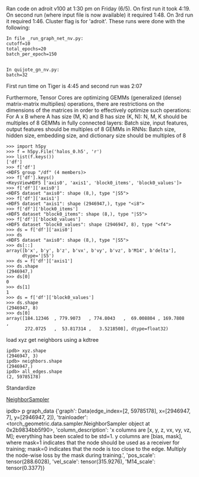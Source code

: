 Ran code on adroit v100 at 1:30 pm on Friday (6/5). On first run it took 4:19. On second run (where input file is now available)
it required 1:48. On 3rd run it required 1:46. Cluster flag is for 'adroit'. These runs were done with the following:

```
In file _run_graph_net_nv.py:
cutoff=10
total_epochs=20
batch_per_epoch=150


In quijote_gn_nv.py:
batch=32
```

First run time on Tiger is 4:45 and second run was 2:07

Furthermore, Tensor Cores are optimizing GEMMs (generalized (dense) matrix-matrix multiplies) operations, there are restrictions on the dimensions of the matrices in order to effectively optimize such operations:
For A x B where A has size (M, K) and B has size (K, N):
N, M, K should be multiples of 8
GEMMs in fully connected layers:
Batch size, input features, output features should be multiples of 8
GEMMs in RNNs:
Batch size, hidden size, embedding size, and dictionary size should be multiples of 8

```
>>> import h5py
>>> f = h5py.File('halos_0.h5', 'r')
>>> list(f.keys())
['df']
>>> f['df']
<HDF5 group "/df" (4 members)>
>>> f['df'].keys()
<KeysViewHDF5 ['axis0', 'axis1', 'block0_items', 'block0_values']>
>>> f['df']['axis0']
<HDF5 dataset "axis0": shape (8,), type "|S5">
>>> f['df']['axis1']
<HDF5 dataset "axis1": shape (2946947,), type "<i8">
>>> f['df']['block0_items']
<HDF5 dataset "block0_items": shape (8,), type "|S5">
>>> f['df']['block0_values']
<HDF5 dataset "block0_values": shape (2946947, 8), type "<f4">
>>> ds = f['df']['axis0']
>>> ds
<HDF5 dataset "axis0": shape (8,), type "|S5">
>>> ds[::]
array([b'x', b'y', b'z', b'vx', b'vy', b'vz', b'M14', b'delta'],
      dtype='|S5')
>>> ds = f['df']['axis1']
>>> ds.shape
(2946947,)
>>> ds[0]
0
>>> ds[1]
1
>>> ds = f['df']['block0_values']
>>> ds.shape
(2946947, 8)
>>> ds[0]
array([184.12346  , 779.9073   , 774.8043   ,  69.008804 , 169.7808   ,
       272.0725   ,  53.817314 ,   3.5218508], dtype=float32)
```

load xyz
get neighbors using a kdtree

```
ipdb> xyz.shape                                                                                                               
(2946947, 3)
ipdb> neighbors.shape
(2946947,)
ipdb> all_edges.shape
(2, 59785178)
```

Standardize

[NeighborSampler](https://pytorch-geometric.readthedocs.io/en/latest/modules/data.html?highlight=neighbor#torch_geometric.data.NeighborSampler)

ipdb> p graph_data
{'graph': Data(edge_index=[2, 59785178], x=[2946947, 7], y=[2946947, 2]), 'trainloader': <torch_geometric.data.sampler.NeighborSampler object at 0x2b9834bb5f90>, 'column_description': 'x columns are [x, y, z, vx, vy, vz, M]; everything has been scaled to be std=1. y columns are [bias, mask], where mask=1 indicates that the node should be used as a receiver for training; mask=0 indicates that the node is too close to the edge. Multiply the node-wise loss by the mask during training.', 'pos_scale': tensor(288.6028), 'vel_scale': tensor(315.9276), 'M14_scale': tensor(0.3377)}
